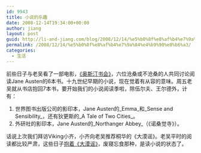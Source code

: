 ```yaml
---
id: 9943
title: 小说的乐趣
date: 2008-12-14T19:34:00+00:00
author: jiang
layout: post
guid: http://li-and-jiang.com/blog/2008/12/14/%e5%b0%8f%e8%af%b4%e7%9a%84%e4%b9%90%e8%b6%a3/
permalink: /2008/12/14/%e5%b0%8f%e8%af%b4%e7%9a%84%e4%b9%90%e8%b6%a3/
categories:
  - 生活
---
```

前些日子与老吴看了一部电影，[《奥斯汀书会》](http://www.douban.com/subject/2083967/)，六位沧桑或不沧桑的人共同讨论阅读Jane Austen的6本书。十九世纪早期的小说，现在觉着有从容的意味。周五老吴就从书店抱回7本书，要开始我们的小说阅读季啦，除伍尔夫、王尔德外，计有： 

  1. 世界图书出版公司的影印本，Jane Austen的_Emma_和_Sense and Sensibility_，还有狄更斯的_A Tale of Two Cities_。 
  2. 外研社的影印本，Jane Austen的_Northanger Abbey_（《诺桑觉寺》）。

话说上次我们拜访Viking小齐，小齐向老吴推荐桐华的《大漠谣》。老吴平时的阅读都比较严肃，这些日子[抱着《大漠谣》](http://baitahe.spaces.live.com/blog/cns!155879A0696B9286!546.entry)，废寝忘食那种，是读小说的状态了。